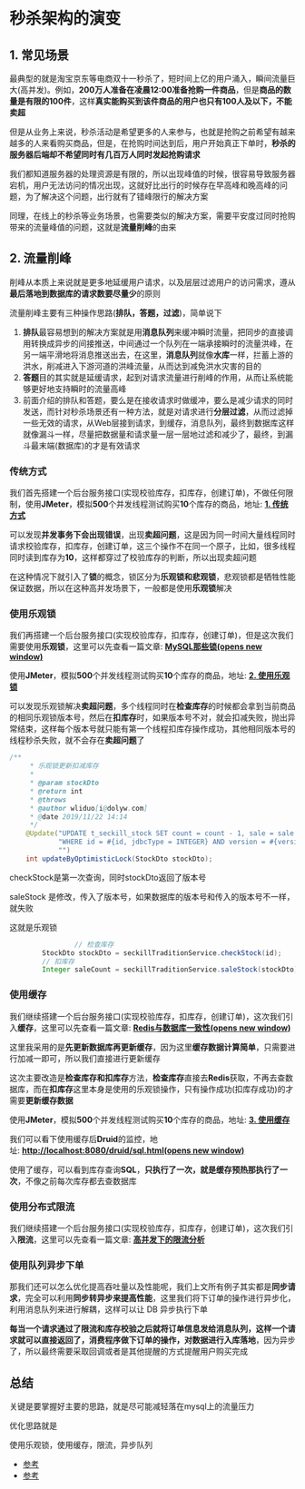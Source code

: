 # 秒杀架构的演变

## **1. 常见场景**

最典型的就是淘宝京东等电商双十一秒杀了，短时间上亿的用户涌入，瞬间流量巨大(高并发)。例如，**200万人准备在凌晨12:00准备抢购一件商品**，但是**商品的数量是有限的100件**，这样**真实能购买到该件商品的用户也只有100人及以下，不能卖超**

但是从业务上来说，秒杀活动是希望更多的人来参与，也就是抢购之前希望有越来越多的人来看购买商品，但是，在抢购时间达到后，用户开始真正下单时，**秒杀的服务器后端却不希望同时有几百万人同时发起抢购请求**

我们都知道服务器的处理资源是有限的，所以出现峰值的时候，很容易导致服务器宕机，用户无法访问的情况出现，这就好比出行的时候存在早高峰和晚高峰的问题，为了解决这个问题，出行就有了错峰限行的解决方案

同理，在线上的秒杀等业务场景，也需要类似的解决方案，需要平安度过同时抢购带来的流量峰值的问题，这就是**流量削峰**的由来

## **2. 流量削峰**

削峰从本质上来说就是更多地延缓用户请求，以及层层过滤用户的访问需求，遵从**最后落地到数据库的请求数要尽量少**的原则

流量削峰主要有三种操作思路(**排队，答题，过滤**)，简单说下

1. **排队**最容易想到的解决方案就是用**消息队列**来缓冲瞬时流量，把同步的直接调用转换成异步的间接推送，中间通过一个队列在一端承接瞬时的流量洪峰，在另一端平滑地将消息推送出去，在这里，**消息队列**就像**水库**一样，拦蓄上游的洪水，削减进入下游河道的洪峰流量，从而达到减免洪水灾害的目的
2. **答题**目的其实就是延缓请求，起到对请求流量进行削峰的作用，从而让系统能够更好地支持瞬时的流量高峰
3. 前面介绍的排队和答题，要么是在接收请求时做缓冲，要么是减少请求的同时发送，而针对秒杀场景还有一种方法，就是对请求进行**分层过滤**，从而过滤掉一些无效的请求，从Web层接到请求，到缓存，消息队列，最终到数据库这样就像漏斗一样，尽量把数据量和请求量一层一层地过滤和减少了，最终，到漏斗最末端(数据库)的才是有效请求

### **传统方式**

我们首先搭建一个后台服务接口(实现校验库存，扣库存，创建订单)，不做任何限制，使用**JMeter**，模拟**500**个并发线程测试购买**10**个库存的商品，地址: **[1. 传统方式](https://note.dolyw.com/seckill-evolution/01-Tradition-Process.html)**

可以发现**并发事务下会出现错误**，出现**卖超问题**，这是因为同一时间大量线程同时请求校验库存，扣库存，创建订单，这三个操作不在同一个原子，比如，很多线程同时读到库存为**10**，这样都穿过了校验库存的判断，所以出现卖超问题

在这种情况下就引入了**锁**的概念，锁区分为**乐观锁和悲观锁**，悲观锁都是牺牲性能保证数据，所以在这种高并发场景下，一般都是使用**乐观锁**解决

### **使用乐观锁**

我们再搭建一个后台服务接口(实现校验库存，扣库存，创建订单)，但是这次我们需要使用**乐观锁**，这里可以先查看一篇文章: **[MySQL那些锁(opens new window)](http://note.dolyw.com/database/01-MySQL-Lock.html)**

使用**JMeter**，模拟**500**个并发线程测试购买**10**个库存的商品，地址: **[2. 使用乐观锁](https://note.dolyw.com/seckill-evolution/02-Optimistic-Lock.html)**

可以发现乐观锁解决**卖超问题**，多个线程同时在**检查库存**的时候都会拿到当前商品的相同乐观锁版本号，然后在**扣库存**时，如果版本号不对，就会扣减失败，抛出异常结束，这样每个版本号就只能有第一个线程扣库存操作成功，其他相同版本号的线程秒杀失败，就不会存在**卖超问题**了

```java
/**
     * 乐观锁更新扣减库存
     *
     * @param stockDto
     * @return int
     * @throws
     * @author wliduo[i@dolyw.com]
     * @date 2019/11/22 14:14
     */
    @Update("UPDATE t_seckill_stock SET count = count - 1, sale = sale + 1, version = version + 1 " +
            "WHERE id = #{id, jdbcType = INTEGER} AND version = #{version, jdbcType = INTEGER} " +
            "")
    int updateByOptimisticLock(StockDto stockDto);
```

checkStock是第一次查询，同时stockDto返回了版本号

saleStock 是修改，传入了版本号，如果数据库的版本号和传入的版本号不一样，就失败

这就是乐观锁

```java
				// 检查库存
        StockDto stockDto = seckillTraditionService.checkStock(id);
        // 扣库存
        Integer saleCount = seckillTraditionService.saleStock(stockDto);
```

### **使用缓存**

我们继续搭建一个后台服务接口(实现校验库存，扣库存，创建订单)，这次我们引入**缓存**，这里可以先查看一篇文章: **[Redis与数据库一致性(opens new window)](https://note.dolyw.com/cache/00-DataBaseConsistency.html)**

这里我采用的是**先更新数据库再更新缓存**，因为这里**缓存数据计算简单**，只需要进行加减一即可，所以我们直接进行更新缓存

这次主要改造是**检查库存和扣库存**方法，**检查库存**直接去**Redis**获取，不再去查数据库，而在**扣库存**这里本身是使用的乐观锁操作，只有操作成功(扣库存成功)的才需要**更新缓存数据**

使用**JMeter**，模拟**500**个并发线程测试购买**10**个库存的商品，地址: **[3. 使用缓存](https://note.dolyw.com/seckill-evolution/03-Optimistic-Lock-Redis.html)**

我们可以看下使用缓存后**Druid**的监控，地址: **[http://localhost:8080/druid/sql.html(opens new window)](http://localhost:8080/druid/sql.html)**

使用了缓存，可以看到库存查询**SQL**，**只执行了一次，就是缓存预热那执行了一次**，不像之前每次库存都去查数据库

### **使用分布式限流**

我们继续搭建一个后台服务接口(实现校验库存，扣库存，创建订单)，这次我们引入**限流**，这里可以先查看一篇文章: **[高并发下的限流分析](http://note.dolyw.com/distributed/02-Distributed-Limit.html)**

### **使用队列异步下单**

那我们还可以怎么优化提高吞吐量以及性能呢，我们上文所有例子其实都是**同步请求**，完全可以利用**同步转异步来提高性能**，这里我们将下订单的操作进行异步化，利用消息队列来进行解耦，这样可以让 DB 异步执行下单

**每当一个请求通过了限流和库存校验之后就将订单信息发给消息队列，这样一个请求就可以直接返回了，消费程序做下订单的操作，对数据进行入库落地**，因为异步了，所以最终需要采取回调或者是其他提醒的方式提醒用户购买完成

## 总结

关键是要掌握好主要的思路，就是尽可能减轻落在mysql上的流量压力

优化思路就是

使用乐观锁，使用缓存，限流，异步队列

- [参考](https://note.dolyw.com/seckill-evolution/00-Preparation.html#_4-4-%E4%BD%BF%E7%94%A8%E5%88%86%E5%B8%83%E5%BC%8F%E9%99%90%E6%B5%81)
- [参考](https://note.dolyw.com/study.html)